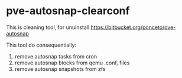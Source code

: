 # pve-autosnap-clearconf
This is cleaning tool, for unuinstall https://bitbucket.org/ponceto/pve-autosnap

This tool do consequentially:
1) remove autosnap tasks from cron
2) remove autosnap blocks from qemu .conf, files
3) remove autosnap snapshots from zfs
